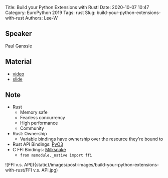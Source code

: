 Title: Build your Python Extensions with Rust!
Date: 2020-10-07 10:47
Category: EuroPython 2019
Tags: rust
Slug: build-your-python-extensions-with-rust
Authors: Lee-W

## Speaker
Paul Ganssle

## Material
* [video](https://www.youtube.com/watch?v=FolV-xUD3Ko&feature=youtu.be)
* [slide](https://pganssle-talks.github.io/pylondinium-2019-rust-extensions/#/)

## Note
* Rust
    * Memory safe
    * Fearless concurrency
    * High performance
    * Community
* Rust: Ownership
    * Variable bindings have ownership over the resource they're bound to
* Rust API Bindings: [PyO3](https://github.com/PyO3/pyo3)
* C FFI Bindings: [Milksnake](https://github.com/getsentry/milksnake)
    * `from msmodule._native import ffi`

![FFI v.s. API]({static}/images/post-images/build-your-python-extensions-with-rust/FFI v.s. API.jpg)
